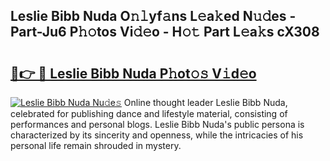 ## Leslie Bibb Nuda O𝚗𝚕yf𝚊ns L𝚎a𝚔ed N𝚞𝚍es - Part-Ju6 P𝚑𝚘tos Vi𝚍𝚎o - H𝚘𝚝 Part L𝚎a𝚔s cX308

# <h2><a href="http://kf4e1ng.oniu.top/?m=Leslie+Bibb+Nuda">🔗👉 🔴 Leslie Bibb Nuda P𝚑ot𝚘𝚜 V𝚒d𝚎o</a></h2>

[![Leslie Bibb Nuda Nu𝚍e𝚜](https://i.imgur.com/0qMVB7G.gif)](http://kf4e1ng.oniu.top/?m=Leslie+Bibb+Nuda)
Online thought leader Leslie Bibb Nuda, celebrated for publishing dance and lifestyle material, consisting of performances and personal blogs. Leslie Bibb Nuda's public persona is characterized by its sincerity and openness, while the intricacies of his personal life remain shrouded in mystery.  

